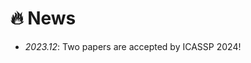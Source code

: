 # 🔥 News
<!-- 
- *2023.01*: I join [Bytedance AI Lab, Speech & Audio Team](https://ailab.bytedance.com/) <img src='./images/tiktok.png' style='width: 6em;'> as a research scientist in Singapore!
- *2022.12*: 🎉🎉 My [google scholar](https://scholar.google.com/citations?user=4FA6C0AAAAAJ) citations have exceeded 2000!
- *2022.06*: Three papers are accepted by ACM-MM 2022!
- *2022.04*: Three papers are accepted by IJCAI 2022
- *2022.03*: We release [NeuralSVB](https://github.com/MoonInTheRiver/NeuralSVB), the code of our ACL 2022 work (singing voice beautifying). 🚧 ⛏️ 🛠️ 👷 
- *2022.02*: I release a modern and responsive academic personal [homepage template](https://github.com/RayeRen/acad-homepage.github.io). Welcome to STAR and FORK!
- *2022.02*: 🎉🎉 Two papers are accepted by ACL 2022
-->

- *2023.12*: Two papers are accepted by ICASSP 2024!

